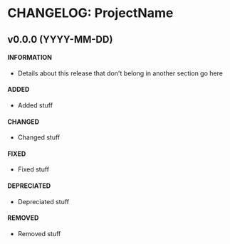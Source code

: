 # CHANGELOG: ProjectName

## v0.0.0 (YYYY-MM-DD)
#### INFORMATION
* Details about this release that don't belong in another section go here
#### ADDED
* Added stuff
#### CHANGED
* Changed stuff
#### FIXED
* Fixed stuff
#### DEPRECIATED
* Depreciated stuff
#### REMOVED
* Removed stuff